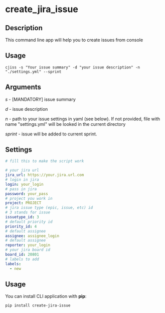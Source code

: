 # create_jira_issue

## Description
This command line app will help you to create issues from console
## Usage
```shell
cjiss -s "Your issue summary" -d "your issue description" -n "./settings.yml" --sprint
```
## Arguments
_s_ - [MANDATORY] issue summary

_d_ - issue description

_n_ - path to your issue settings in yaml (see below). If not provided, file with name "settings.yml" will be looked in
the current directory

_sprint_ - issue will be added to current sprint.

## Settings
```yaml
# fill this to make the script work

# your jira url
jira_url: https://your.jira.url.com
# login in jira
login: your_login
# pass in jira
password: your_pass
# project you work in
project: PROJECT
# jira issue type (epic, issue, etc) id
# 3 stands for issue
issuetype_id: 3
# default priority id
priority_id: 4
# default assignee
assignee: assignee_login
# default assignee
reporter: your_login
# your jira board id
board_id: 20801
# labels to add
labels:
  - new
```

## Usage
You can install CLI application with **pip**:
```bash
pip install create-jira-issue
```
